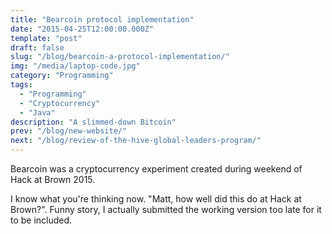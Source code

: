 ```yaml
---
title: "Bearcoin protocol implementation"
date: "2015-04-25T12:00:00.000Z"
template: "post"
draft: false
slug: "/blog/bearcoin-a-protocol-implementation/"
img: "/media/laptop-code.jpg"
category: "Programming"
tags:
  - "Programming"
  - "Cryptocurrency"
  - "Java"
description: "A slimmed-down Bitcoin"
prev: "/blog/new-website/"
next: "/blog/review-of-the-hive-global-leaders-program/"
---
```


Bearcoin was a cryptocurrency experiment created during weekend of Hack at Brown 2015.

I know what you're thinking now. "Matt, how well did this do at Hack at Brown?". Funny story, I actually submitted the working version too late for it to be included.
